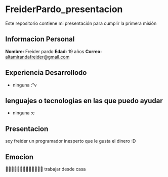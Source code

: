 # FreiderPardo_presentacion
Este repositorio contiene mi presentación para cumplir la primera misión

## Informacion Personal
  **Nombre:** Freider pardo
  **Edad:** 19 años
  **Correo:** altamirandafreider@gmail.com
  
## Experiencia Desarrollodo
  - ninguna :"v

## lenguajes o tecnologias en las que puedo ayudar
  - ninguna :c

## Presentacion
  soy freider un programador inesperto que le gusta el dinero :D

## Emocion
🤑🤑🤑🤑🤑🤑🤑🤑🤑🤑🤑🤑🤑
trabajar desde casa
